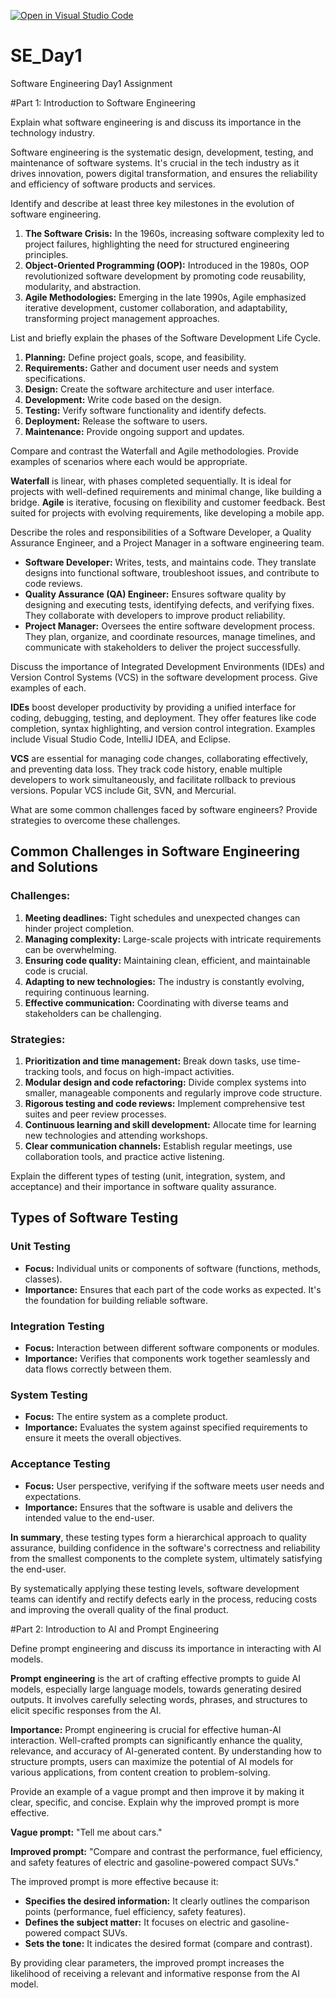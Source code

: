 [![Open in Visual Studio Code](https://classroom.github.com/assets/open-in-vscode-2e0aaae1b6195c2367325f4f02e2d04e9abb55f0b24a779b69b11b9e10269abc.svg)](https://classroom.github.com/online_ide?assignment_repo_id=15533626&assignment_repo_type=AssignmentRepo)
# SE_Day1
Software Engineering Day1 Assignment

#Part 1: Introduction to Software Engineering

Explain what software engineering is and discuss its importance in the technology industry.

Software engineering is the systematic design, development, testing, and maintenance of software systems. It's crucial in the tech industry as it drives innovation, powers digital transformation, and ensures the reliability and efficiency of software products and services. 

Identify and describe at least three key milestones in the evolution of software engineering.

1. **The Software Crisis:** In the 1960s, increasing software complexity led to project failures, highlighting the need for structured engineering principles. 
2. **Object-Oriented Programming (OOP):** Introduced in the 1980s, OOP revolutionized software development by promoting code reusability, modularity, and abstraction. 
3. **Agile Methodologies:** Emerging in the late 1990s, Agile emphasized iterative development, customer collaboration, and adaptability, transforming project management approaches. 

List and briefly explain the phases of the Software Development Life Cycle.

1. **Planning:** Define project goals, scope, and feasibility.
2. **Requirements:** Gather and document user needs and system specifications.
3. **Design:** Create the software architecture and user interface.
4. **Development:** Write code based on the design.
5. **Testing:** Verify software functionality and identify defects.
6. **Deployment:** Release the software to users.
7. **Maintenance:** Provide ongoing support and updates. 

Compare and contrast the Waterfall and Agile methodologies. Provide examples of scenarios where each would be appropriate.

**Waterfall** is linear, with phases completed sequentially. It is ideal for projects with well-defined requirements and minimal change, like building a bridge. **Agile** is iterative, focusing on flexibility and customer feedback. Best suited for projects with evolving requirements, like developing a mobile app. 

Describe the roles and responsibilities of a Software Developer, a Quality Assurance Engineer, and a Project Manager in a software engineering team.

* **Software Developer:** Writes, tests, and maintains code. They translate designs into functional software, troubleshoot issues, and contribute to code reviews. 
* **Quality Assurance (QA) Engineer:** Ensures software quality by designing and executing tests, identifying defects, and verifying fixes. They collaborate with developers to improve product reliability.
* **Project Manager:** Oversees the entire software development process. They plan, organize, and coordinate resources, manage timelines, and communicate with stakeholders to deliver the project successfully. 

Discuss the importance of Integrated Development Environments (IDEs) and Version Control Systems (VCS) in the software development process. Give examples of each.

**IDEs** boost developer productivity by providing a unified interface for coding, debugging, testing, and deployment. They offer features like code completion, syntax highlighting, and version control integration. Examples include Visual Studio Code, IntelliJ IDEA, and Eclipse.

**VCS** are essential for managing code changes, collaborating effectively, and preventing data loss. They track code history, enable multiple developers to work simultaneously, and facilitate rollback to previous versions. Popular VCS include Git, SVN, and Mercurial.

What are some common challenges faced by software engineers? Provide strategies to overcome these challenges.

## Common Challenges in Software Engineering and Solutions

### Challenges:
1. **Meeting deadlines:** Tight schedules and unexpected changes can hinder project completion. 
2. **Managing complexity:** Large-scale projects with intricate requirements can be overwhelming.
3. **Ensuring code quality:** Maintaining clean, efficient, and maintainable code is crucial.
4. **Adapting to new technologies:** The industry is constantly evolving, requiring continuous learning.
5. **Effective communication:** Coordinating with diverse teams and stakeholders can be challenging.

### Strategies:
1. **Prioritization and time management:** Break down tasks, use time-tracking tools, and focus on high-impact activities.
2. **Modular design and code refactoring:** Divide complex systems into smaller, manageable components and regularly improve code structure. 
3. **Rigorous testing and code reviews:** Implement comprehensive test suites and peer review processes.
4. **Continuous learning and skill development:** Allocate time for learning new technologies and attending workshops.
5. **Clear communication channels:** Establish regular meetings, use collaboration tools, and practice active listening.

Explain the different types of testing (unit, integration, system, and acceptance) and their importance in software quality assurance.

## Types of Software Testing

### Unit Testing
* **Focus:** Individual units or components of software (functions, methods, classes).
* **Importance:** Ensures that each part of the code works as expected. It's the foundation for building reliable software.

### Integration Testing
* **Focus:** Interaction between different software components or modules.
* **Importance:** Verifies that components work together seamlessly and data flows correctly between them.

### System Testing
* **Focus:** The entire system as a complete product.
* **Importance:** Evaluates the system against specified requirements to ensure it meets the overall objectives.

### Acceptance Testing
* **Focus:** User perspective, verifying if the software meets user needs and expectations.
* **Importance:** Ensures that the software is usable and delivers the intended value to the end-user.

**In summary**, these testing types form a hierarchical approach to quality assurance, building confidence in the software's correctness and reliability from the smallest components to the complete system, ultimately satisfying the end-user.
 
By systematically applying these testing levels, software development teams can identify and rectify defects early in the process, reducing costs and improving the overall quality of the final product. 

#Part 2: Introduction to AI and Prompt Engineering


Define prompt engineering and discuss its importance in interacting with AI models.

**Prompt engineering** is the art of crafting effective prompts to guide AI models, especially large language models, towards generating desired outputs. It involves carefully selecting words, phrases, and structures to elicit specific responses from the AI.

**Importance:** Prompt engineering is crucial for effective human-AI interaction. Well-crafted prompts can significantly enhance the quality, relevance, and accuracy of AI-generated content. By understanding how to structure prompts, users can maximize the potential of AI models for various applications, from content creation to problem-solving. 

Provide an example of a vague prompt and then improve it by making it clear, specific, and concise. Explain why the improved prompt is more effective.

**Vague prompt:** "Tell me about cars."

**Improved prompt:** "Compare and contrast the performance, fuel efficiency, and safety features of electric and gasoline-powered compact SUVs."

The improved prompt is more effective because it:

* **Specifies the desired information:** It clearly outlines the comparison points (performance, fuel efficiency, safety features).
* **Defines the subject matter:** It focuses on electric and gasoline-powered compact SUVs.
* **Sets the tone:** It indicates the desired format (compare and contrast). 

By providing clear parameters, the improved prompt increases the likelihood of receiving a relevant and informative response from the AI model. 
